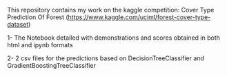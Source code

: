 This repository contains my work on the kaggle competition: Cover Type Prediction Of Forest (https://www.kaggle.com/uciml/forest-cover-type-dataset)

1- The Notebook detailed with demonstrations and scores obtained in both html and ipynb formats

2- 2 csv files for the predictions based on DecisionTreeClassifier and GradientBoostingTreeClassifier
